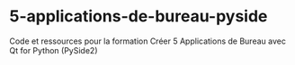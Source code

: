 # 5-applications-de-bureau-pyside
Code et ressources pour la formation Créer 5 Applications de Bureau avec Qt for Python (PySide2)
